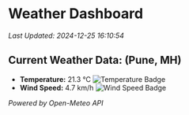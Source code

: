 
# Weather Dashboard

_Last Updated: 2024-12-25 16:10:54_

## Current Weather Data: (Pune, MH)
- **Temperature:** 21.3 °C ![Temperature Badge](https://img.shields.io/badge/Temperature-Medium%20Temp-green)
- **Wind Speed:** 4.7 km/h ![Wind Speed Badge](https://img.shields.io/badge/Wind%20Speed-Low%20Wind-blue)

*Powered by Open-Meteo API*
